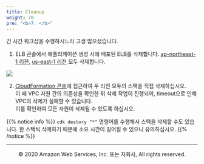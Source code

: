 ```yaml
---
title: Cleanup
weight: 70
pre: "<b>7. </b>"
---
```


긴 시간 워크샵을 수행하시느라 고생 많으셨습니다.  


1. ELB 콘솔에서 애플리케이션 생성 시에 배포된 ELB를 삭제합니다.
[ap-northeast-1 리전](https://console.aws.amazon.com/ec2/v2/home?region=ap-northeast-1#LoadBalancers:), [us-east-1 리전](https://console.aws.amazon.com/ec2/v2/home?region=us-east-1#LoadBalancers:sort=loadBalancerName) 모두 삭제합니다.

![](/images/70-cleanup/elb-delete.png)


2. [CloudFormation 콘솔](console.aws.amazon.com/cloudformation/)에 접근하여 두 리전 모두의 스택을 직접 삭제하십시오.  
이 때 VPC 자원 간의 의존성을 확인한 뒤 삭제 작업이 진행되어, timeout으로 인해 VPC의 삭제가 실패할 수 있습니다.  
이를 확인하여 모든 자원이 삭제될 수 있도록 하십시오.

{{% notice info %}} 
`cdk destory "*"` 명령어를 수행해서 스택을 삭제할 수도 있습니다. 한 스택씩 삭제하기 때문에 소요 시간이 길어질 수 있으니 유의하십시오.
{{% /notice %}}

---
<p align="center">
© 2020 Amazon Web Services, Inc. 또는 자회사, All rights reserved.
</p>
